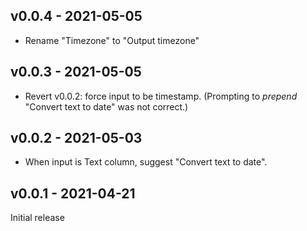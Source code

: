 v0.0.4 - 2021-05-05
-------------------

* Rename "Timezone" to "Output timezone"

v0.0.3 - 2021-05-05
-------------------

* Revert v0.0.2: force input to be timestamp. (Prompting to _prepend_
  "Convert text to date" was not correct.)

v0.0.2 - 2021-05-03
-------------------

* When input is Text column, suggest "Convert text to date".

v0.0.1 - 2021-04-21
-------------------

Initial release
